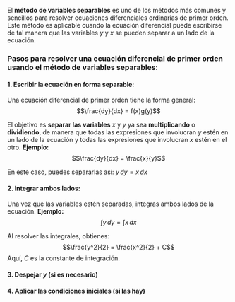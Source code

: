 El **método de variables separables** es uno de los métodos más comunes y sencillos para resolver ecuaciones diferenciales ordinarias de primer orden. Este método es aplicable cuando la ecuación diferencial puede escribirse de tal manera que las variables $y$ y $x$ se pueden separar a un lado de la ecuación.

### **Pasos para resolver una ecuación diferencial de primer orden usando el método de variables separables:**

#### 1. **Escribir la ecuación en forma separable:**
   Una ecuación diferencial de primer orden tiene la forma general:
$$\frac{dy}{dx} = f(x)g(y)$$

El objetivo es **separar las variables** $x$ y $y$ ya sea **multiplicando** o **dividiendo**, de manera que todas las expresiones que involucran $y$ estén en un lado de la ecuación y todas las expresiones que involucran $x$ estén en el otro. **Ejemplo:** 
$$\frac{dy}{dx} = \frac{x}{y}$$

En este caso, puedes separarlas así: $y \, dy = x \, dx$

#### 2. **Integrar ambos lados:**
Una vez que las variables estén separadas, integras ambos lados de la ecuación. **Ejemplo:**
$$\int y \, dy = \int x \, dx$$

Al resolver las integrales, obtienes:
$$\frac{y^2}{2} = \frac{x^2}{2} + C$$
Aquí, $C$ es la constante de integración.

#### 3. **Despejar $y$ (si es necesario)**
#### 4. **Aplicar las condiciones iniciales (si las hay)**